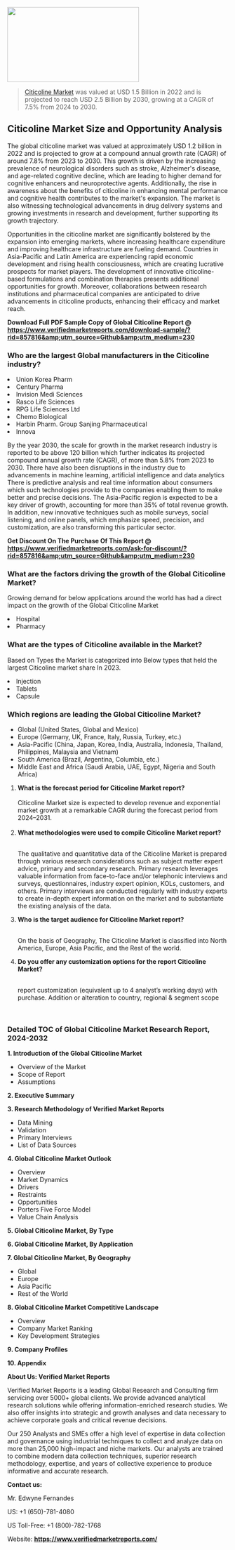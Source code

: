 <img src="https://ffe5etoiles.com/wp-content/uploads/2024/12/MST1-300x171.png" alt="" width="300" height="171" class="alignnone size-medium wp-image-20088" /><blockquote><p><p><a href="https://www.verifiedmarketreports.com/download-sample/?rid=857816&utm_source=Github&utm_medium=230" target="_blank">Citicoline Market</a> was valued at USD 1.5 Billion in 2022 and is projected to reach USD 2.5 Billion by 2030, growing at a CAGR of 7.5% from 2024 to 2030.</p></blockquote><p><h2>Citicoline Market Size and Opportunity Analysis</h2> <p>The global citicoline market was valued at approximately USD 1.2 billion in 2022 and is projected to grow at a compound annual growth rate (CAGR) of around 7.8% from 2023 to 2030. This growth is driven by the increasing prevalence of neurological disorders such as stroke, Alzheimer's disease, and age-related cognitive decline, which are leading to higher demand for cognitive enhancers and neuroprotective agents. Additionally, the rise in awareness about the benefits of citicoline in enhancing mental performance and cognitive health contributes to the market's expansion. The market is also witnessing technological advancements in drug delivery systems and growing investments in research and development, further supporting its growth trajectory.</p> <p>Opportunities in the citicoline market are significantly bolstered by the expansion into emerging markets, where increasing healthcare expenditure and improving healthcare infrastructure are fueling demand. Countries in Asia-Pacific and Latin America are experiencing rapid economic development and rising health consciousness, which are creating lucrative prospects for market players. The development of innovative citicoline-based formulations and combination therapies presents additional opportunities for growth. Moreover, collaborations between research institutions and pharmaceutical companies are anticipated to drive advancements in citicoline products, enhancing their efficacy and market reach.</p> </p><p class=""><strong>Download Full PDF Sample Copy of Global Citicoline Report @ <a href="https://www.verifiedmarketreports.com/download-sample/?rid=857816&amp;utm_source=Github&amp;utm_medium=230" target="_blank">https://www.verifiedmarketreports.com/download-sample/?rid=857816&amp;utm_source=Github&amp;utm_medium=230</a></strong></p><h3 id="" class="">Who are the largest Global manufacturers in the Citicoline industry?</h3><p><li> Union Korea Pharm</li><li> Century Pharma</li><li> Invision Medi Sciences</li><li> Rasco Life Sciences</li><li> RPG Life Sciences Ltd</li><li> Chemo Biological</li><li> Harbin Pharm. Group Sanjing Pharmaceutical</li><li> Innova</li></p><div class=""><div class="" dir="" data-message-author-role="" data-message-id="" data-message-model-slug=""><div class=""><div class=""><div class=""><div class="" dir="" data-message-author-role="" data-message-id="" data-message-model-slug=""><div class=""><div class=""><p>By the year 2030, the scale for growth in the market research industry is reported to be above 120 billion which further indicates its projected compound annual growth rate (CAGR), of more than 5.8% from 2023 to 2030. There have also been disruptions in the industry due to advancements in machine learning, artificial intelligence and data analytics There is predictive analysis and real time information about consumers which such technologies provide to the companies enabling them to make better and precise decisions. The Asia-Pacific region is expected to be a key driver of growth, accounting for more than 35% of total revenue growth. In addition, new innovative techniques such as mobile surveys, social listening, and online panels, which emphasize speed, precision, and customization, are also transforming this particular sector.</p><p><strong>Get Discount On The Purchase Of This Report @&nbsp; <a href="https://www.verifiedmarketreports.com/ask-for-discount/?rid=857816&amp;utm_source=Github&amp;utm_medium=230" target="_blank">https://www.verifiedmarketreports.com/ask-for-discount/?rid=857816&amp;utm_source=Github&amp;utm_medium=230</a></strong></p></div></div></div></div></div></div></div></div><h3 id="" class="">What are the factors driving the growth of the Global Citicoline Market?</h3><p id="" class="">Growing demand for below applications around the world has had a direct impact on the growth of the Global Citicoline Market</p><p id="" class=""><li> Hospital</li><li> Pharmacy</li></p><h3 id="" class="">What are the types of Citicoline available in the Market?</h3><p id="" class="">Based on Types the Market is categorized into Below types that held the largest Citicoline market share In 2023.</p><p id="" class=""><li> Injection</li><li> Tablets</li><li> Capsule</li></p><h3 id="" class="">Which regions are leading the Global Citicoline Market?</h3><ul><li>Global (United States, Global and Mexico)</li><li>Europe (Germany, UK, France, Italy, Russia, Turkey, etc.)</li><li>Asia-Pacific (China, Japan, Korea, India, Australia, Indonesia, Thailand, Philippines, Malaysia and Vietnam)</li><li>South America (Brazil, Argentina, Columbia, etc.)</li><li>Middle East and Africa (Saudi Arabia, UAE, Egypt, Nigeria and South Africa)</li></ul><p><ol><li><strong>What is the forecast period for Citicoline Market report?<br /></strong><br /><span data-sheets-root="1" data-sheets-value="{&quot;1&quot;:2,&quot;2&quot;:&quot;XXXX size is expected to develop revenue and exponential market growth at a remarkable CAGR during the forecast period from 2024&ndash;2030.&quot;}" data-sheets-userformat="{&quot;2&quot;:12674,&quot;4&quot;:{&quot;1&quot;:2,&quot;2&quot;:16776960},&quot;10&quot;:2,&quot;11&quot;:0,&quot;15&quot;:&quot;Arial&quot;,&quot;16&quot;:12}">Citicoline Market size is expected to develop revenue and exponential market growth at a remarkable CAGR during the forecast period from 2024&ndash;2031.</span><br /><br /></li><li><strong>What methodologies were used to compile Citicoline Market report?<br /><br /></strong><p>The qualitative and quantitative data of the&nbsp;Citicoline Market is prepared through various research considerations such as subject matter expert advice, primary and secondary research. Primary research leverages valuable information from face-to-face and/or telephonic interviews and surveys, questionnaires, industry expert opinion, KOLs, customers, and others. Primary interviews are conducted regularly with industry experts to create in-depth expert information on the market and to substantiate the existing analysis of the data.&nbsp;</p></li><li><strong>Who is the target audience for Citicoline Market report?<br /><br /></strong><p>On the basis of Geography, The&nbsp;Citicoline Market is classified into North America, Europe, Asia Pacific, and the Rest of the world.</p></li><li><strong>Do you offer any customization options for the report Citicoline Market?<br /><br /></strong><p>report customization (equivalent up to 4 analyst&rsquo;s working days) with purchase. Addition or alteration to country, regional &amp; segment scope</p><p>&nbsp;</p></li></ol></p><h3 id="" class="">Detailed TOC of Global Citicoline Market Research Report, 2024-2032</h3><p id="" class=""><strong>1. Introduction of the Global Citicoline Market</strong></p><ul><li>Overview of the Market</li><li>Scope of Report</li><li>Assumptions</li></ul><p id="" class=""><strong>2. Executive Summary</strong></p><p id="" class=""><strong>3. Research Methodology of&nbsp;Verified Market Reports</strong></p><ul><li>Data Mining</li><li>Validation</li><li>Primary Interviews</li><li>List of Data Sources</li></ul><p id="" class=""><strong>4. Global Citicoline Market Outlook</strong></p><ul><li>Overview</li><li>Market Dynamics</li><li>Drivers</li><li>Restraints</li><li>Opportunities</li><li>Porters Five Force Model</li><li>Value Chain Analysis</li></ul><p id="" class=""><strong>5. Global Citicoline Market, By&nbsp;Type</strong></p><p id="" class=""><strong>6. Global Citicoline Market, By Application</strong></p><p id="" class=""><strong>7. Global Citicoline Market, By Geography</strong></p><ul><li>Global</li><li>Europe</li><li>Asia Pacific</li><li>Rest of the World</li></ul><p id="" class=""><strong>8. Global Citicoline Market Competitive Landscape</strong></p><ul><li>Overview</li><li>Company Market Ranking</li><li>Key Development Strategies</li></ul><p id="" class=""><strong>9. Company Profiles</strong></p><p id="" class=""><strong>10. Appendix</strong></p><p id="" class=""><strong>About Us: Verified Market Reports</strong></p><p id="" class="">Verified Market Reports is a leading Global Research and Consulting firm servicing over 5000+ global clients. We provide advanced analytical research solutions while offering information-enriched research studies. We also offer insights into strategic and growth analyses and data necessary to achieve corporate goals and critical revenue decisions.</p><p id="" class="">Our 250 Analysts and SMEs offer a high level of expertise in data collection and governance using industrial techniques to collect and analyze data on more than 25,000 high-impact and niche markets. Our analysts are trained to combine modern data collection techniques, superior research methodology, expertise, and years of collective experience to produce informative and accurate research.</p><p id="" class=""><strong>Contact us:</strong></p><p id="" class="">Mr. Edwyne Fernandes</p><p id="" class="">US: +1 (650)-781-4080</p><p id="" class="">US Toll-Free: +1 (800)-782-1768</p><p id="" class="">Website: <a target="" data-test-app-aware-link=""><strong>https://www.verifiedmarketreports.com/</strong></a></p>
